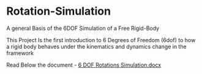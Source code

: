 # Rotation-Simulation
A general Basis of the 6DOF Simulation of a Free Rigid-Body

This Project Is the first introduction to 6 Degrees of Freedom (6dof) to how a rigid body behaves under the kinematics and dynamics change in the framework

Read Below the document - [6 DOF Rotations Simulation.docx](https://github.com/FlightGuy/Rotation-Simulation/files/6423637/6.DOF.Rotations.Simulation.docx)
